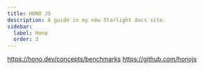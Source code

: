 ```yaml
---
title: HONO JS
description: A guide in my new Starlight docs site.
sidebar:
  label: Hono
  order: 3
---
```


https://hono.dev/concepts/benchmarks
https://github.com/honojs